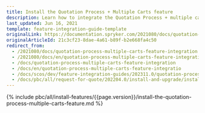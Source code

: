 ```yaml
---
title: Install the Quotation Process + Multiple Carts feature
description: Learn how to integrate the Quotation Process + multiple carts feature GLUE API into a Spryker project
last_updated: Jun 16, 2021
template: feature-integration-guide-template
originalLink: https://documentation.spryker.com/2021080/docs/quotation-process-multiple-carts-feature-integration
originalArticleId: 21c3cf23-8dae-4a61-b89f-b2e668fa4c50
redirect_from:
  - /2021080/docs/quotation-process-multiple-carts-feature-integration
  - /2021080/docs/en/quotation-process-multiple-carts-feature-integration
  - /docs/quotation-process-multiple-carts-feature-integration
  - /docs/en/quotation-process-multiple-carts-feature-integratio
  - /docs/scos/dev/feature-integration-guides/202311.0/quotation-process-multiple-carts-feature-integration.html
  - /docs/pbc/all/request-for-quote/202204.0/install-and-upgrade/install-features/install-the-quotation-process-multiple-carts-feature.html
---
```

{% include pbc/all/install-features/{{page.version}}/install-the-quotation-process-multiple-carts-feature.md %} <!-- To edit, see /_includes/pbc/all/install-features/202311.0/install-the-quotation-process-multiple-carts-feature.md -->
